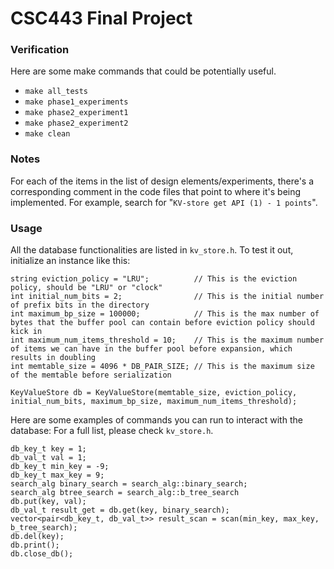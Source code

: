 # CSC443 Final Project

### Verification
Here are some make commands that could be potentially useful.  

- `make all_tests`
- `make phase1_experiments`
- `make phase2_experiment1`
- `make phase2_experiment2`
- `make clean`

### Notes
For each of the items in the list of design elements/experiments, there's a corresponding comment in the code files that point to where it's being implemented. For example, search for "`KV-store get API (1) - 1 points`".

### Usage
All the database functionalities are listed in `kv_store.h`. To test it out, initialize an instance like this:

```
string eviction_policy = "LRU";          // This is the eviction policy, should be "LRU" or "clock"
int initial_num_bits = 2;                // This is the initial number of prefix bits in the directory
int maximum_bp_size = 100000;            // This is the max number of bytes that the buffer pool can contain before eviction policy should kick in
int maximum_num_items_threshold = 10;    // This is the maximum number of items we can have in the buffer pool before expansion, which results in doubling
int memtable_size = 4096 * DB_PAIR_SIZE; // This is the maximum size of the memtable before serialization

KeyValueStore db = KeyValueStore(memtable_size, eviction_policy, initial_num_bits, maximum_bp_size, maximum_num_items_threshold);
```

Here are some examples of commands you can run to interact with the database:
For a full list, please check `kv_store.h`.
```
db_key_t key = 1;
db_val_t val = 1;
db_key_t min_key = -9;
db_key_t max_key = 9;
search_alg binary_search = search_alg::binary_search;
search_alg btree_search = search_alg::b_tree_search
db.put(key, val);
db_val_t result_get = db.get(key, binary_search);
vector<pair<db_key_t, db_val_t>> result_scan = scan(min_key, max_key, b_tree_search);
db.del(key);
db.print();
db.close_db();
```
